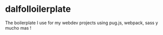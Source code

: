 # dalfolloilerplate
The boilerplate I use for my webdev projects using pug.js, webpack, sass y mucho mas !
